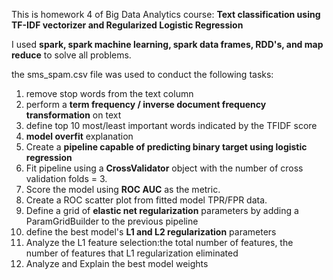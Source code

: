 This is homework 4 of Big Data Analytics course: **Text classification using TF-IDF vectorizer and Regularized Logistic Regression**

I used **spark, spark machine learning, spark data frames, RDD's, and map reduce** to solve all problems.

the sms_spam.csv file was used to conduct the following tasks:

1. remove stop words from the text column
2. perform a **term frequency / inverse document frequency transformation** on text
3. define top 10 most/least important words indicated by the TFIDF score
4. **model overfit** explanation 
5. Create a **pipeline capable of predicting binary target using logistic regression**
6. Fit pipeline using a **CrossValidator** object with the number of cross validation folds = 3. 
7. Score the model using **ROC AUC** as the metric. 
8. Create a ROC scatter plot from fitted model TPR/FPR data.
9. Define a grid of **elastic net regularization** parameters by adding a ParamGridBuilder to the previous pipeline 
10. define the best model's **L1 and L2 regularization** parameters
11. Analyze the L1 feature selection:the total number of features, the number of features that L1 regularization eliminated
12. Analyze and Explain the best model weights

